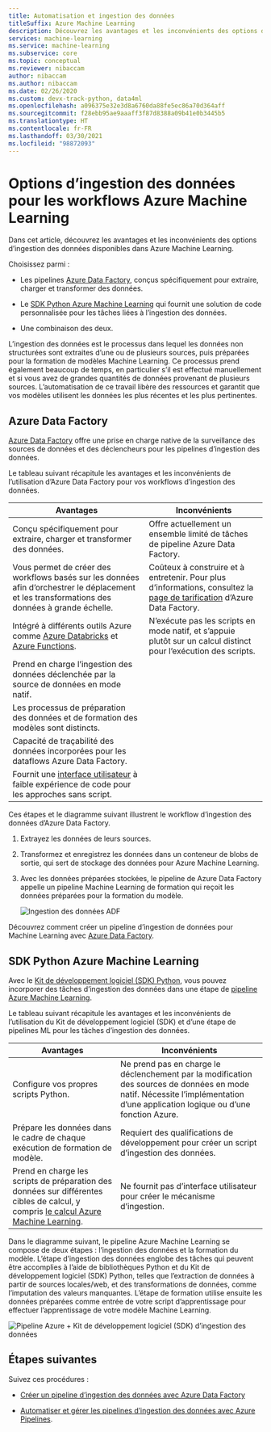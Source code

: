 ```yaml
---
title: Automatisation et ingestion des données
titleSuffix: Azure Machine Learning
description: Découvrez les avantages et les inconvénients des options d’ingestion de données disponibles pour effectuer l’apprentissage de vos modèles Machine Learning.
services: machine-learning
ms.service: machine-learning
ms.subservice: core
ms.topic: conceptual
ms.reviewer: nibaccam
author: nibaccam
ms.author: nibaccam
ms.date: 02/26/2020
ms.custom: devx-track-python, data4ml
ms.openlocfilehash: a096375e32e3d8a6760da88fe5ec86a70d364aff
ms.sourcegitcommit: f28ebb95ae9aaaff3f87d8388a09b41e0b3445b5
ms.translationtype: HT
ms.contentlocale: fr-FR
ms.lasthandoff: 03/30/2021
ms.locfileid: "98872093"
---
```

# <a name="data-ingestion-options-for-azure-machine-learning-workflows"></a>Options d’ingestion des données pour les workflows Azure Machine Learning

Dans cet article, découvrez les avantages et les inconvénients des options d’ingestion des données disponibles dans Azure Machine Learning. 

Choisissez parmi :
+ Les pipelines [Azure Data Factory](#azure-data-factory), conçus spécifiquement pour extraire, charger et transformer des données.

+ Le [SDK Python Azure Machine Learning](#azure-machine-learning-python-sdk) qui fournit une solution de code personnalisée pour les tâches liées à l’ingestion des données.

+ Une combinaison des deux.

L’ingestion des données est le processus dans lequel les données non structurées sont extraites d’une ou de plusieurs sources, puis préparées pour la formation de modèles Machine Learning. Ce processus prend également beaucoup de temps, en particulier s’il est effectué manuellement et si vous avez de grandes quantités de données provenant de plusieurs sources. L’automatisation de ce travail libère des ressources et garantit que vos modèles utilisent les données les plus récentes et les plus pertinentes.

## <a name="azure-data-factory"></a>Azure Data Factory

[Azure Data Factory](../data-factory/introduction.md) offre une prise en charge native de la surveillance des sources de données et des déclencheurs pour les pipelines d’ingestion des données.  

Le tableau suivant récapitule les avantages et les inconvénients de l’utilisation d’Azure Data Factory pour vos workflows d’ingestion des données.

|Avantages|Inconvénients
---|---
Conçu spécifiquement pour extraire, charger et transformer des données.|Offre actuellement un ensemble limité de tâches de pipeline Azure Data Factory. 
Vous permet de créer des workflows basés sur les données afin d’orchestrer le déplacement et les transformations des données à grande échelle.|Coûteux à construire et à entretenir. Pour plus d’informations, consultez la [page de tarification](https://azure.microsoft.com/pricing/details/data-factory/data-pipeline/) d’Azure Data Factory.
Intégré à différents outils Azure comme [Azure Databricks](../data-factory/transform-data-using-databricks-notebook.md) et [Azure Functions](../data-factory/control-flow-azure-function-activity.md). | N’exécute pas les scripts en mode natif, et s’appuie plutôt sur un calcul distinct pour l’exécution des scripts. 
Prend en charge l’ingestion des données déclenchée par la source de données en mode natif.| 
Les processus de préparation des données et de formation des modèles sont distincts.|
Capacité de traçabilité des données incorporées pour les dataflows Azure Data Factory.|
Fournit une [interface utilisateur](../data-factory/quickstart-create-data-factory-portal.md) à faible expérience de code pour les approches sans script. |

Ces étapes et le diagramme suivant illustrent le workflow d’ingestion des données d’Azure Data Factory.

1. Extrayez les données de leurs sources.
1. Transformez et enregistrez les données dans un conteneur de blobs de sortie, qui sert de stockage des données pour Azure Machine Learning.
1. Avec les données préparées stockées, le pipeline de Azure Data Factory appelle un pipeline Machine Learning de formation qui reçoit les données préparées pour la formation du modèle.


    ![Ingestion des données ADF](media/concept-data-ingestion/data-ingest-option-one.svg)
    
Découvrez comment créer un pipeline d’ingestion de données pour Machine Learning avec [Azure Data Factory](how-to-data-ingest-adf.md).

## <a name="azure-machine-learning-python-sdk"></a>SDK Python Azure Machine Learning 

Avec le [Kit de développement logiciel (SDK) Python](/python/api/overview/azure/ml), vous pouvez incorporer des tâches d’ingestion des données dans une étape de [pipeline Azure Machine Learning](./how-to-create-machine-learning-pipelines.md).

Le tableau suivant récapitule les avantages et les inconvénients de l’utilisation du Kit de développement logiciel (SDK) et d’une étape de pipelines ML pour les tâches d’ingestion des données.

Avantages| Inconvénients
---|---
Configure vos propres scripts Python. | Ne prend pas en charge le déclenchement par la modification des sources de données en mode natif. Nécessite l’implémentation d’une application logique ou d’une fonction Azure.
Prépare les données dans le cadre de chaque exécution de formation de modèle.|Requiert des qualifications de développement pour créer un script d’ingestion des données.
Prend en charge les scripts de préparation des données sur différentes cibles de calcul, y compris [le calcul Azure Machine Learning](concept-compute-target.md#azure-machine-learning-compute-managed). |Ne fournit pas d’interface utilisateur pour créer le mécanisme d’ingestion.

Dans le diagramme suivant, le pipeline Azure Machine Learning se compose de deux étapes : l’ingestion des données et la formation du modèle. L’étape d’ingestion des données englobe des tâches qui peuvent être accomplies à l’aide de bibliothèques Python et du Kit de développement logiciel (SDK) Python, telles que l’extraction de données à partir de sources locales/web, et des transformations de données, comme l’imputation des valeurs manquantes. L’étape de formation utilise ensuite les données préparées comme entrée de votre script d’apprentissage pour effectuer l’apprentissage de votre modèle Machine Learning. 

![Pipeline Azure + Kit de développement logiciel (SDK) d’ingestion des données](media/concept-data-ingestion/data-ingest-option-two.png)

## <a name="next-steps"></a>Étapes suivantes

Suivez ces procédures :
* [Créer un pipeline d’ingestion des données avec Azure Data Factory](how-to-data-ingest-adf.md)

* [Automatiser et gérer les pipelines d’ingestion des données avec Azure Pipelines](how-to-cicd-data-ingestion.md).